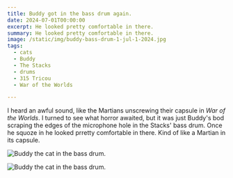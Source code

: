 ```yaml
---
title: Buddy got in the bass drum again.
date: 2024-07-01T00:00:00
excerpt: He looked pretty comfortable in there.
summary: He looked pretty comfortable in there.
image: /static/img/buddy-bass-drum-1-jul-1-2024.jpg
tags:
  - cats
  - Buddy
  - The Stacks
  - drums
  - 315 Tricou
  - War of the Worlds

---
```


I heard an awful sound, like the Martians unscrewing their capsule in _War of the Worlds_. I turned to see what horror awaited, but it was just Buddy's bod scraping the edges of the microphone hole in the Stacks' bass drum. Once he squoze in he looked prretty comfortable in there. Kind of like a Martian in its capsule.

![Buddy the cat in the bass drum.](/static/img/buddy-bass-drum-1-jul-1-2024.jpg)

![Buddy the cat in the bass drum.](/static/img/buddy-bass-drum-2-jul-1-2024.jpg)

